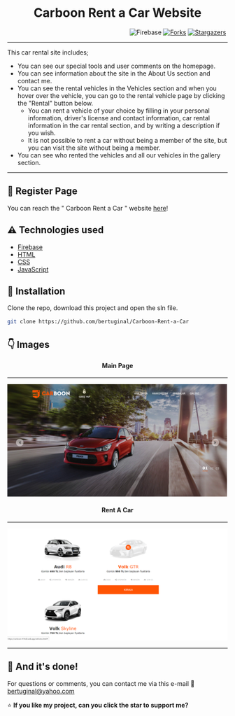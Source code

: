 <h1 align="center">Carboon Rent a Car Website</h1>

&nbsp;&nbsp;&nbsp;&nbsp;&nbsp;&nbsp;&nbsp;&nbsp;&nbsp;&nbsp;&nbsp;&nbsp;&nbsp;&nbsp;&nbsp;&nbsp;&nbsp;&nbsp;&nbsp;&nbsp;&nbsp;&nbsp;&nbsp;&nbsp;&nbsp;&nbsp;&nbsp;&nbsp;&nbsp;&nbsp;&nbsp;&nbsp;&nbsp;&nbsp;&nbsp;&nbsp;&nbsp;&nbsp;&nbsp;&nbsp;&nbsp;&nbsp;&nbsp;&nbsp;&nbsp;&nbsp;&nbsp;&nbsp;&nbsp;&nbsp;&nbsp;&nbsp;&nbsp;&nbsp;&nbsp;&nbsp;&nbsp;&nbsp;&nbsp;&nbsp;&nbsp;&nbsp;&nbsp;&nbsp;&nbsp;&nbsp;&nbsp;&nbsp;&nbsp;&nbsp;
![Firebase](https://img.shields.io/badge/Firebase-v8+-red.svg)
[![Forks](https://img.shields.io/github/forks/bertuginal/Carboon-Rent-a-Car.svg?logo=github)](https://github.com/bertuginal/Carboon-Rent-a-Car/network/members)
[![Stargazers](https://img.shields.io/github/stars/bertuginal/Carboon-Rent-a-Car.svg?logo=github)](https://github.com/bertuginal/Carboon-Rent-a-Car/stargazers)

---

This car rental site includes;
* You can see our special tools and user comments on the homepage.
* You can see information about the site in the About Us section and contact me.
* You can see the rental vehicles in the Vehicles section and when you hover over the vehicle, you can go to the rental vehicle page by clicking the "Rental" button below.
  * You can rent a vehicle of your choice by filling in your personal information, driver's license and contact information, car rental information in the car rental section, and by writing a description if you wish.
  * It is not possible to rent a car without being a member of the site, but you can visit the site without being a member.
* You can see who rented the vehicles and all our vehicles in the gallery section.

---

## :file_folder: Register Page
You can reach the " Carboon Rent a Car " website [here](https://carboon-414d8.web.app/welcome.html)!

## :warning: Technologies used

- [Firebase](https://firebase.google.com)
- [HTML](-)
- [CSS](-)
- [JavaScript](https://www.javascript.com)

## 🚀 Installation

Clone the repo, download this project and open the sln file.

```bash
git clone https://github.com/bertuginal/Carboon-Rent-a-Car
```

## :point_down: Images
<h4 align="center">Main Page</h4>

---

<div align="center"><img src="img/Carboon-mainpage.png" width="1000"></div>
<h4 align="center">Rent A Car</h4>

---

<div align="center"><img src="img/Carboon-rentacar.png" width="1000"></div>

---

## :clap: And it's done!
For questions or comments, you can contact me via this e-mail :email: bertuginal@yahoo.com

:star: <b>If you like my project, can you click the star to support me?</b>
